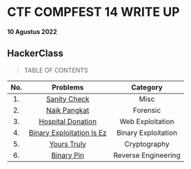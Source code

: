 # CTF COMPFEST 14 WRITE UP
#### 10 Agustus 2022

## HackerClass

> TABLE OF CONTENTS


|No.|Problems|Category|
|:-:|:------:|:------:|
|1. |[Sanity Check]()|Misc|
|2. |[Naik Pangkat]()|Forensic|
|3. |[Hospital Donation]()|Web Exploitation|
|4. |[Binary Exploitation Is Ez]()|Binary Exploitation|
|5. |[Yours Truly]()|Cryptography|
|6. |[Binary Pin]()|Reverse Engineering|
